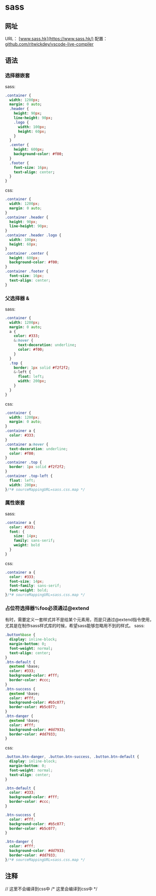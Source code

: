 # sass

## 网址
URL： [www.sass.hk](https://www.sass.hk/)
配置： [github.com/ritwickdey/vscode-live-compiler](https://github.com/ritwickdey/vscode-live-sass-compiler)

## 语法
### 选择器嵌套
sass:
```sass
.container {
  width: 1200px;
  margin: 0 auto;
  .header {
    height: 90px;
    line-height: 90px;
    .logo {
      width: 100px;
      height: 60px;
    }
  }
  .center {
    height: 600px;
    background-color: #f00;
  }
  .footer {
    font-size: 16px;
    text-align: center;
  }
}
```
css: 
```css
.container {
  width: 1200px;
  margin: 0 auto;
}
.container .header {
  height: 90px;
  line-height: 90px;
}
.container .header .logo {
  width: 100px;
  height: 60px;
}
.container .center {
  height: 600px;
  background-color: #f00;
}
.container .footer {
  font-size: 16px;
  text-align: center;
}
```
### 父选择器 &
sass: 
```sass
.container {
  width: 1200px;
  margin: 0 auto;
  a {
    color: #333;
    &:hover {
      text-decoration: underline;
      color: #f00;
    }
  }
  .top {
    border: 1px solid #f2f2f2;
    &-left {
      float: left;
      width: 200px;
    }
  }
}
```
css:
```css
.container {
  width: 1200px;
  margin: 0 auto;
}
.container a {
  color: #333;
}
.container a:hover {
  text-decoration: underline;
  color: #f00;
}
.container .top {
  border: 1px solid #f2f2f2;
}
.container .top-left {
  float: left;
  width: 200px;
}/*# sourceMappingURL=sass.css.map */
```
### 属性嵌套
sass:
```sass
.container a {
  color: #333;
  font: {
    size: 14px;
    family: sans-serif;
    weight: bold
  }
}
```
css:
```css
.container a {
  color: #333;
  font-size: 14px;
  font-family: sans-serif;
  font-weight: bold;
}/*# sourceMappingURL=sass.css.map */
```
### 占位符选择器%foo必须通过@extend
有时，需要定义一套样式并不是给某个元素用，而是只通过@extend指令使用，尤其是在制作sass样式库的时候，希望sass能够忽略用不到的样式。
sass: 
```sass
.button%base {
  display: inline-block;
  margin-bottom: 0;
  font-weight: normal;
  text-align: center;
}
.btn-default {
  @extend %base;
  color: #333;
  background-color: #fff;
  border-color: #ccc;
}
.btn-success {
  @extend %base;
  color: #fff;
  background-color: #b5c077;
  border-color: #b5c077;
}
.btn-danger {
  @extend %base;
  color: #fff;
  background-color: #dd7933;
  border-color: #dd7933;
}
```
css:
```css
.button.btn-danger, .button.btn-success, .button.btn-default {
  display: inline-block;
  margin-bottom: 0;
  font-weight: normal;
  text-align: center;
}

.btn-default {
  color: #333;
  background-color: #fff;
  border-color: #ccc;
}

.btn-success {
  color: #fff;
  background-color: #b5c077;
  border-color: #b5c077;
}

.btn-danger {
  color: #fff;
  background-color: #dd7933;
  border-color: #dd7933;
}/*# sourceMappingURL=sass.css.map */
```

## 注释
// 这里不会编译到css中
/* 这里会编译到css中 */